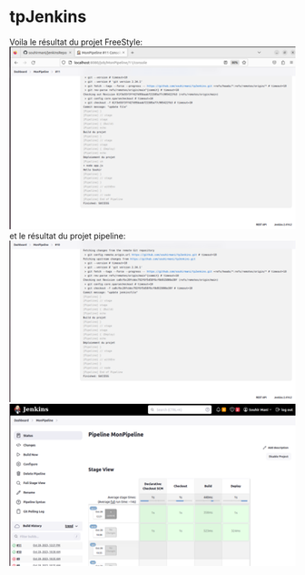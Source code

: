 # tpJenkins
Voila le résultat du projet FreeStyle:
![text](freeStyle.png)
et le résultat du projet pipeline:
![text](pipeline.png)
![text](pipeline1.png)